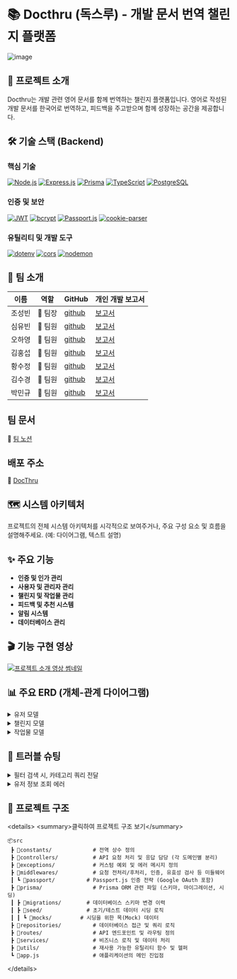 # 📚 Docthru (독스루) - 개발 문서 번역 챌린지 플랫폼

![image](https://github.com/user-attachments/assets/111a1379-7089-4d1d-9cf7-f02f8bb41d44)

## 🚀 프로젝트 소개

Docthru는 개발 관련 영어 문서를 함께 번역하는 챌린지 플랫폼입니다. 영어로 작성된 개발 문서를 한국어로 번역하고, 피드백을 주고받으며 함께 성장하는 공간을 제공합니다.

## 🛠️ 기술 스택 (Backend)

### 핵심 기술

[![Node.js](https://img.shields.io/badge/node.js-339933?style=for-the-badge&logo=nodedotjs&logoColor=white)](https://nodejs.org/)
[![Express.js](https://img.shields.io/badge/express.js-%23404D59.svg?style=for-the-badge&logo=express&logoColor=%2361DAFB)](https://expressjs.com/)
[![Prisma](https://img.shields.io/badge/Prisma-blue?style=for-the-badge&logo=prisma&logoColor=white)](https://www.prisma.io/)
[![TypeScript](https://img.shields.io/badge/TypeScript-007ACC?style=for-the-badge&logo=typescript&logoColor=white)](https://www.typescriptlang.org/)
[![PostgreSQL](https://img.shields.io/badge/PostgreSQL-336791?style=for-the-badge&logo=postgresql&logoColor=white)](https://www.postgresql.org/)

### 인증 및 보안

[![JWT](https://img.shields.io/badge/JWT-black?style=for-the-badge)](https://jwt.io/)
[![bcrypt](https://img.shields.io/badge/bcrypt-232F3E?style=for-the-badge)](https://www.npmjs.com/package/bcrypt)
[![Passport.js](https://img.shields.io/badge/Passport.js-34B3E5?style=for-the-badge&logo=passport&logoColor=white)](http://www.passportjs.org/)
[![cookie-parser](https://img.shields.io/badge/cookie--parser-333333?style=for-the-badge)](https://www.npmjs.com/package/cookie-parser)

### 유틸리티 및 개발 도구

[![dotenv](https://img.shields.io/badge/dotenv-000?style=for-the-badge&logo=dotenv&logoColor=yellow)](https://www.npmjs.com/package/dotenv)
[![cors](https://img.shields.io/badge/cors-white?style=for-the-badge)](https://www.npmjs.com/package/cors)
[![nodemon](https://img.shields.io/badge/Nodemon-76D398?style=for-the-badge&logo=nodemon&logoColor=white)](https://nodemon.io/)

## 👥 팀 소개

| 이름   | 역할    | GitHub                                   | 개인 개발 보고서                                                 |
| ------ | ------- | ---------------------------------------- | ---------------------------------------------------------------- |
| 조성빈 | 🍉 팀장 | [github](https://github.com/JJOBO/)      | [보고서](https://www.notion.so/1ec2facab63c81eca07af4d8f2bd39c0) |
| 심유빈 | 🍒 팀원 | [github](https://github.com/shimyubin/)  | [보고서](https://www.notion.so/1f32facab63c8063af31e35ceaf5e7a8) |
| 오하영 | 🍑 팀원 | [github](https://github.com/fiivxyxxng/) | [보고서](https://www.notion.so/1f32facab63c8096b969da4f5399bd3a) |
| 김홍섭 | 🍇 팀원 | [github](https://github.com/rakaso598/)  | [보고서](https://www.notion.so/1f32facab63c80088ad2eba91feb3155) |
| 황수정 | 🍎 팀원 | [github](https://github.com/suejeong/)   | [보고서](https://www.notion.so/1f32facab63c80b08333f61e56fa361e) |
| 김수경 | 🍊 팀원 | [github](https://github.com/suKyoung25/) | [보고서](https://www.notion.so/1f32facab63c806bb835c90523b6869b) |
| 박민규 | 🍈 팀원 | [github](https://github.com/gksktl111/)  | [보고서](https://www.notion.so/1f32facab63c80b4b1c0f468d3656e78) |

## 팀 문서

📝 [팀 노션](https://www.notion.so/1ec2facab63c808d9b80ca0759018768?v=1ec2facab63c8156b3aa000c4b136520)

## 배포 주소

🚀 [DocThru](https://6-docthru-3team-fe-dev.vercel.app/)

## 🗺️ 시스템 아키텍처

프로젝트의 전체 시스템 아키텍처를 시각적으로 보여주거나, 주요 구성 요소 및 흐름을 설명해주세요. (예: 다이어그램, 텍스트 설명)

## ✨ 주요 기능

* **인증 및 인가 관리**
* **사용자 및 관리자 관리**
* **챌린지 및 작업물 관리**
* **피드백 및 추천 시스템**
* **알림 시스템**
* **데이터베이스 관리**

## 🎬 기능 구현 영상

[![프로젝트 소개 영상 썸네일](https://github.com/user-attachments/assets/976791d3-41c2-48a1-99f3-b1469cf5b3ff)](https://youtu.be/EClrOPXoyFY)

## 📊 주요 ERD (개체-관계 다이어그램)

<details>
<summary>유저 모델</summary>

![image](https://github.com/user-attachments/assets/0d9ab8b4-b173-4d30-bae9-8c99ea2adf28)

</details>

<details>
<summary>챌린지 모델</summary>

![image](https://github.com/user-attachments/assets/78a6f046-f11b-435a-96b9-425b92dd65a5)

</details>

<details>
<summary>작업물 모델</summary>

![image](https://github.com/user-attachments/assets/753396ea-70eb-4889-ac33-1d17a9827507)

</details>

## 🤯 트러블 슈팅

<details>
<summary>필터 검색 시, 카테고리 쿼리 전달</summary>

![image](https://github.com/user-attachments/assets/26854d51-c80d-4cff-8395-3bbbc978cd09)

![image](https://github.com/user-attachments/assets/6ca24c62-21d0-4821-9012-f7eab6c52077)

</details>

<details>
<summary>유저 정보 조회 에러</summary>

![image](https://github.com/user-attachments/assets/d0c5adf1-f20a-4b5d-9fdd-180a50d37302)

![image](https://github.com/user-attachments/assets/b27c38c1-6af7-4a33-a5e2-897fe8444d19)

</details>

## 🧩 프로젝트 구조

\<details\>
\<summary\>클릭하여 프로젝트 구조 보기\</summary\>

```
📦src
 ┣ 📂constants/             # 전역 상수 정의
 ┣ 📂controllers/           # API 요청 처리 및 응답 담당 (각 도메인별 분리)
 ┣ 📂exceptions/            # 커스텀 예외 및 에러 메시지 정의
 ┣ 📂middlewares/           # 요청 전처리/후처리, 인증, 유효성 검사 등 미들웨어
 ┃ ┗ 📂passport/          # Passport.js 인증 전략 (Google OAuth 포함)
 ┣ 📂prisma/                # Prisma ORM 관련 파일 (스키마, 마이그레이션, 시딩)
 ┃ ┣ 📂migrations/        # 데이터베이스 스키마 변경 이력
 ┃ ┣ 📂seed/              # 초기/테스트 데이터 시딩 로직
 ┃ ┃ ┗ 📂mocks/         # 시딩을 위한 목(Mock) 데이터
 ┣ 📂repositories/          # 데이터베이스 접근 및 쿼리 로직
 ┣ 📂routes/                # API 엔드포인트 및 라우팅 정의
 ┣ 📂services/              # 비즈니스 로직 및 데이터 처리
 ┣ 📂utils/                 # 재사용 가능한 유틸리티 함수 및 헬퍼
 ┗ 📜app.js                 # 애플리케이션의 메인 진입점
```

\</details\>

